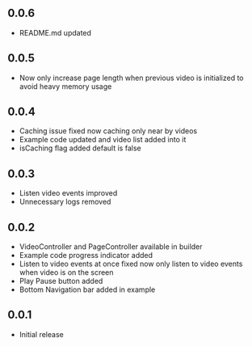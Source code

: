 ## 0.0.6
* README.md updated

## 0.0.5
* Now only increase page length when previous video is initialized to avoid heavy memory usage

## 0.0.4
* Caching issue fixed now caching only near by videos
* Example code updated and video list added into it
* isCaching flag added default is false

## 0.0.3
* Listen video events improved
* Unnecessary logs removed

## 0.0.2
* VideoController and PageController available in builder
* Example code progress indicator added
* Listen to video events at once fixed now only listen to video events when video is on the screen
* Play Pause button added
* Bottom Navigation bar added in example


## 0.0.1
* Initial release
